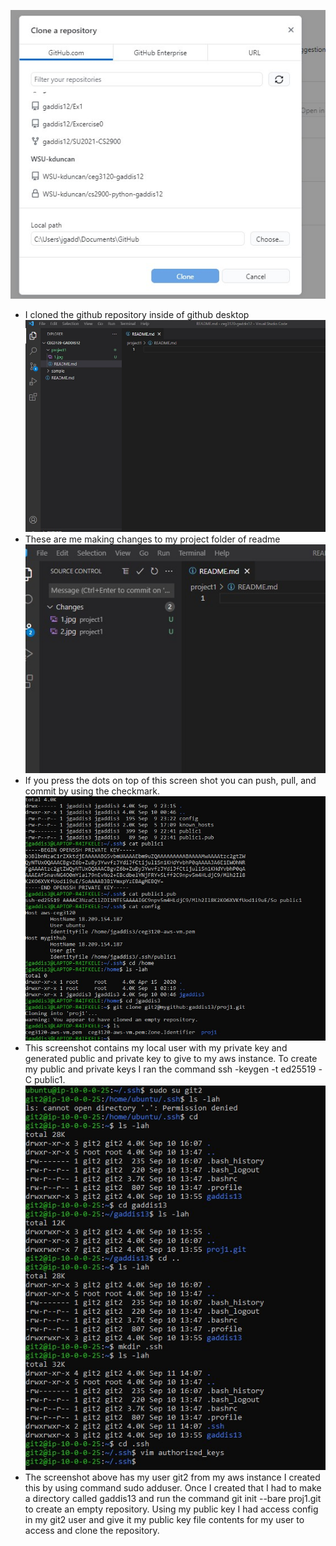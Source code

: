![clone-to-system](1.jpg)
- I cloned the github repository inside of github desktop 
![clone-to-system](2.jpg)
- These are me making changes to my project folder of readme
![clone-to-system](3.jpg)
- If you press the dots on top of this screen shot you can push, pull, and commit by using the checkmark.
![clone-to-system](7.jpg)
- This screenshot contains my local user with my private key and generated public and private key to give to my aws instance. To create my public and private keys I ran the command ssh -keygen -t ed25519 -C public1. 
![clone-to-system](8.jpg)
- The screenshot above has my user git2 from my aws instance I created this by using command sudo adduser. Once I created that I had to make a directory called gaddis13 and run the command git init --bare proj1.git to create an empty repository. Using my public key I had access config in my git2 user and give it my public key file contents for my user to access and clone the repository. 

